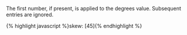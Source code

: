 <p class="b30" markdown="1">
The first number, if present, is applied to the degrees value. Subsequent entries are ignored.
</p>
{% highlight javascript %}skew: [45]{% endhighlight %}